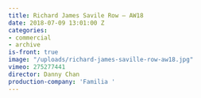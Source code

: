 ```yaml
---
title: Richard James Savile Row — AW18
date: 2018-07-09 13:01:00 Z
categories:
- commercial
- archive
is-front: true
image: "/uploads/richard-james-saville-row-aw18.jpg"
vimeo: 275277441
director: Danny Chan
production-company: 'Familia '
---
```


